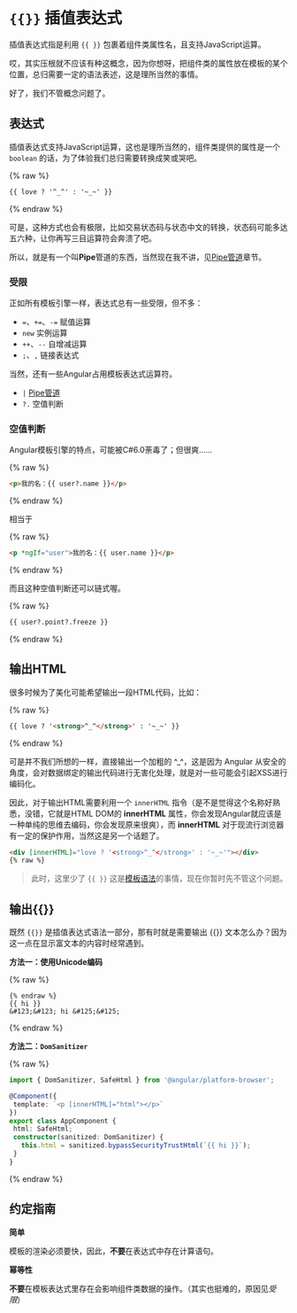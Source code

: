 # `{{}}` 插值表达式

插值表达式指是利用 `{{ }}` 包裹着组件类属性名，且支持JavaScript运算。

哎，其实压根就不应该有种这概念，因为你想呀，把组件类的属性放在模板的某个位置，总归需要一定的语法表述，这是理所当然的事情。

好了，我们不管概念问题了。

## 表达式

插值表达式支持JavaScript运算，这也是理所当然的，组件类提供的属性是一个 `boolean` 的话，为了体验我们总归需要转换成笑或哭吧。

{% raw %}
 ```html
{{ love ? '^_^' : '~_~' }}
``` 
{% endraw %}

可是，这种方式也会有极限，比如交易状态码与状态中文的转换，状态码可能多达五六种，让你再写三目运算符会奔溃了吧。

所以，就是有一个叫**Pipe**管道的东西，当然现在我不讲，见[Pipe管道](component/pipe.md)章节。

### 受限

正如所有模板引擎一样，表达式总有一些受限，但不多：

+ `=`、`+=`、`-=` 赋值运算
+ `new` 实例运算
+ `++`、`--` 自增减运算
+ `;`、`,` 链接表达式

当然，还有一些Angular占用模板表达式运算符。

+ `|` [Pipe管道](../pipe.md)
+ `?.` 空值判断

### 空值判断

Angular模板引擎的特点，可能被C#6.0荼毒了；但很爽……

{% raw %}
 ```html
<p>我的名：{{ user?.name }}</p>
``` 
{% endraw %}

相当于

{% raw %}
 ```html
<p *ngIf="user">我的名：{{ user.name }}</p>
``` 
{% endraw %}

而且这种空值判断还可以链式喔。

{% raw %}
 ```html
{{ user?.point?.freeze }}
``` 
{% endraw %}

## 输出HTML

很多时候为了美化可能希望输出一段HTML代码，比如：

{% raw %}
 ```html
{{ love ? '<strong>^_^</strong>' : '~_~' }}
``` 
{% endraw %}

可是并不我们所想的一样，直接输出一个加粗的 ^_^，这是因为 Angular 从安全的角度，会对数据绑定的输出代码进行无害化处理，就是对一些可能会引起XSS进行编码化。

因此，对于输出HTML需要利用一个 `innerHTML` 指令（是不是觉得这个名称好熟悉，没错，它就是HTML DOM的 **innerHTML** 属性，你会发现Angular就应该是一种单纯的思维去编码，你会发现原来很爽），而 **innerHTML** 对于现流行浏览器有一定的保护作用，当然这是另一个话题了。

```html
<div [innerHTML]="love ? '<strong>^_^</strong>' : '~_~'"></div>
{% raw %}
 ```

> 此时，这里少了 `{{ }}` 这是[模板语法](template.md)的事情，现在你暂时先不管这个问题。

## 输出{{}}

既然 `{{}}` 是插值表达式语法一部分，那有时就是需要输出 {{}} 文本怎么办？因为这一点在显示富文本的内容时经常遇到。

**方法一：使用Unicode编码**

{% raw %}
 ``` 
{% endraw %}
{{ hi }}
&#123;&#123; hi &#125;&#125;
``` 
{% endraw %}

**方法二：`DomSanitizer`**

{% raw %}
 ```typescript
import { DomSanitizer, SafeHtml } from '@angular/platform-browser';

@Component({
  template: `<p [innerHTML]="html"></p>`
})
export class AppComponent {
  html: SafeHtml;
  constructor(sanitized: DomSanitizer) { 
    this.html = sanitized.bypassSecurityTrustHtml(`{{ hi }}`);
  }
}
``` 
{% endraw %}

## 约定指南

**简单**

模板的渲染必须要快，因此，**不要**在表达式中存在计算语句。

**幂等性**

**不要**在模板表达式里存在会影响组件类数据的操作。（其实也挺难的，原因见*受限*）